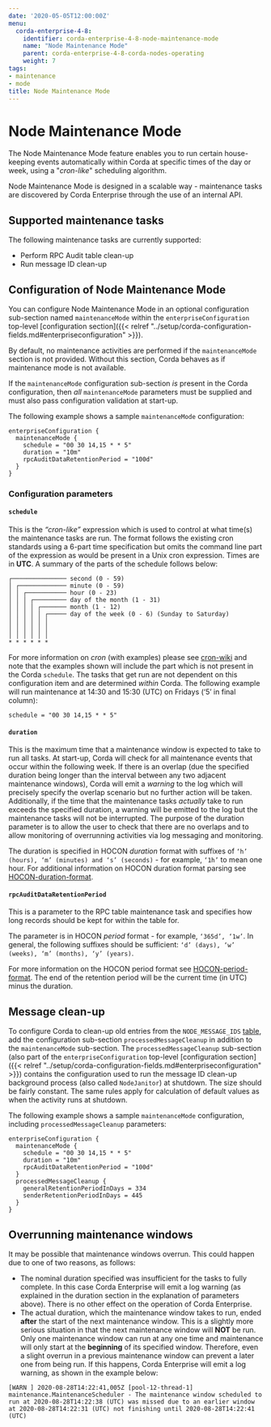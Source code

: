 ```yaml
---
date: '2020-05-05T12:00:00Z'
menu:
  corda-enterprise-4-8:
    identifier: corda-enterprise-4-8-node-maintenance-mode
    name: "Node Maintenance Mode"
    parent: corda-enterprise-4-8-corda-nodes-operating
    weight: 7
tags:
- maintenance
- mode
title: Node Maintenance Mode
---
```


# Node Maintenance Mode

The Node Maintenance Mode feature enables you to run certain house-keeping events automatically within Corda at specific times of the day or week, using a "_cron-like_" scheduling algorithm.

Node Maintenance Mode is designed in a scalable way - maintenance tasks are discovered by Corda Enterprise through the use of an internal API.

## Supported maintenance tasks

The following maintenance tasks are currently supported:

- Perform RPC Audit table clean-up
- Run message ID clean-up

## Configuration of Node Maintenance Mode

You can configure Node Maintenance Mode in an optional configuration sub-section named `maintenanceMode` within the `enterpriseConfiguration` top-level [configuration section]({{< relref "../setup/corda-configuration-fields.md#enterpriseconfiguration" >}}).

By default, no maintenance activities are performed if the `maintenanceMode` section is not provided. Without this section, Corda behaves as if maintenance mode is not available.

If the `maintenanceMode` configuration sub-section *is* present in the Corda configuration, then *all* `maintenanceMode` parameters must be supplied and must also pass configuration validation at start-up.

The following example shows a sample `maintenanceMode` configuration:

```
enterpriseConfiguration {
  maintenanceMode {
    schedule = "00 30 14,15 * * 5"
    duration = "10m"
    rpcAuditDataRetentionPeriod = "100d"
  }
}
```

### Configuration parameters

#### `schedule`

This is the *“cron-like”* expression which is used to control at what time(s) the maintenance tasks are run. The format follows the existing cron standards using a 6-part time specification but omits the command line part of the expression as would be present in a Unix cron expression. Times are in **UTC**. A summary of the parts of the schedule follows below:

```
┌─────────────── second (0 - 59)
│ ┌───────────── minute (0 - 59)
│ │ ┌─────────── hour (0 - 23)
│ │ │ ┌───────── day of the month (1 - 31)
│ │ │ │ ┌─────── month (1 - 12)
│ │ │ │ │ ┌───── day of the week (0 - 6) (Sunday to Saturday)
│ │ │ │ │ │
│ │ │ │ │ │
│ │ │ │ │ │
* * * * * *
```

For more information on *cron* (with examples) please see [cron-wiki](https://en.wikipedia.org/wiki/Cron) and note that the examples shown will include the *<command to execute>* part which is not present in the Corda `schedule`. The tasks that get run are not dependent on this configuration item and are determined *within* Corda.
The following example will run maintenance at 14:30 and 15:30 (UTC) on Fridays (‘5’ in final column):

```
schedule = "00 30 14,15 * * 5"
```

#### `duration`

This is the maximum time that a maintenance window is expected to take to run all tasks. At start-up, Corda will check for all maintenance events that occur within the following week. If there is an overlap (due the specified duration being longer than the interval between any two adjacent maintenance windows), Corda will emit a *warning* to the log which will precisely specify the overlap scenario but no further action will be taken. Additionally, if the time that the maintenance tasks *actually* take to run exceeds the specified duration, a warning will be emitted to the log but the maintenance tasks will not be interrupted. The purpose of the duration parameter is to allow the user to check that there are no overlaps and to allow monitoring of overrunning activities via log messaging and monitoring.

The duration is specified in HOCON *duration* format with suffixes of `‘h’ (hours), ‘m’ (minutes) and ‘s’ (seconds)` - for example, `‘1h’` to mean one hour. For additional information on HOCON duration format parsing see [HOCON-duration-format](https://github.com/lightbend/config/blob/master/HOCON.md#duration-format).

#### `rpcAuditDataRetentionPeriod`

This is a parameter to the RPC table maintenance task and specifies how long records should be kept for within the table for.

The parameter is in HOCON *period* format - for example, `‘365d’, ‘1w’`. In general, the following suffixes should be sufficient: `‘d’ (days), ‘w’ (weeks), ‘m’ (months), ‘y’ (years)`.

For more information on the HOCON period format see [HOCON-period-format](https://github.com/lightbend/config/blob/master/HOCON.md#period-format). The end of the retention period will be the current time (in UTC) minus the duration.

## Message clean-up

To configure Corda to clean-up old entries from the `NODE_MESSAGE_IDS` [table](node-database-tables.html#node-state-machine), add the configuration sub-section `processedMessageCleanup` in addition to the `maintenanceMode` sub-section.
The `processedMessageCleanup` sub-section (also part of the `enterpriseConfiguration` top-level [configuration section]({{< relref "../setup/corda-configuration-fields.md#enterpriseconfiguration" >}}) contains the configuration used to run the message ID clean-up background process (also called `NodeJanitor`) at shutdown. The size should be fairly constant. The same rules apply for calculation of default values as when the activity runs at shutdown.

The following example shows a sample `maintenanceMode` configuration, including `processedMessageCleanup` parameters:

```
enterpriseConfiguration {
  maintenanceMode {
    schedule = "00 30 14,15 * * 5"
    duration = "10m"
    rpcAuditDataRetentionPeriod = "100d"
  }
  processedMessageCleanup {
    generalRetentionPeriodInDays = 334
    senderRetentionPeriodInDays = 445
  }
}
```

## Overrunning maintenance windows

It may be possible that maintenance windows overrun. This could happen due to one of two reasons, as follows:

* The nominal duration specified was insufficient for the tasks to fully complete. In this case Corda Enterprise will emit a log warning (as explained in the duration section in the explanation of parameters above). There is no other effect on the operation of Corda Enterprise.
* The actual duration, which the maintenance window takes to run, ended **after** the start of the next maintenance window. This is a slightly more serious situation in that the next maintenance window will **NOT** be run. Only one maintenance window can run at any one time and maintenance will only start at the **beginning** of its specified window. Therefore, even a slight overrun in a previous maintenance window can prevent a later one from being run. If this happens, Corda Enterprise will emit a log warning, as shown in the example below:

```
[WARN ] 2020-08-28T14:22:41,005Z [pool-12-thread-1] maintenance.MaintenanceScheduler - The maintenance window scheduled to run at 2020-08-28T14:22:38 (UTC) was missed due to an earlier window at 2020-08-28T14:22:31 (UTC) not finishing until 2020-08-28T14:22:41 (UTC)
```
